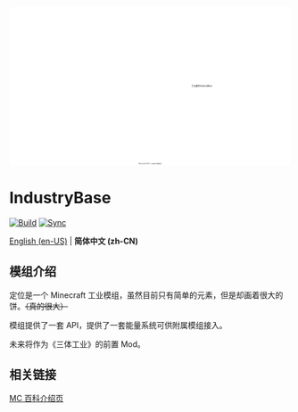 ![Icon](/readme/logo.svg)

# IndustryBase

[![Build](https://github.com/BinZhengStudio/IndustryBase/actions/workflows/build-and-release.yml/badge.svg)](https://github.com/BinZhengStudio/IndustryBase/actions/workflows/build-and-release.yml)
[![Sync](https://github.com/BinZhengStudio/IndustryBase/actions/workflows/gitee-sync.yml/badge.svg)](https://github.com/BinZhengStudio/IndustryBase/actions/workflows/gitee-sync.yml)

[English (en-US)](/README.md) | **简体中文 (zh-CN)**

## 模组介绍

定位是一个 Minecraft 工业模组，虽然目前只有简单的元素，但是却画着很大的饼。~~（真的很大）~~

模组提供了一套 API，提供了一套能量系统可供附属模组接入。

未来将作为《三体工业》的前置 Mod。

## 相关链接

[MC 百科介绍页](https://www.mcmod.cn/class/10791.html)
